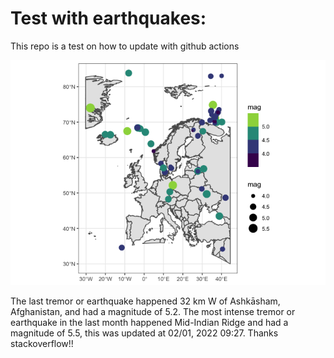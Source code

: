 <!-- README.md is generated from README.Rmd. Please edit that file -->

Test with earthquakes:
======================

This repo is a test on how to update with github actions

![](man/figures/README-unnamed-chunk-2-1.png)

The last tremor or earthquake happened 32 km W of Ashkāsham,
Afghanistan, and had a magnitude of 5.2. The most intense tremor or
earthquake in the last month happened Mid-Indian Ridge and had a
magnitude of 5.5, this was updated at 02/01, 2022 09:27. Thanks
stackoverflow!!
